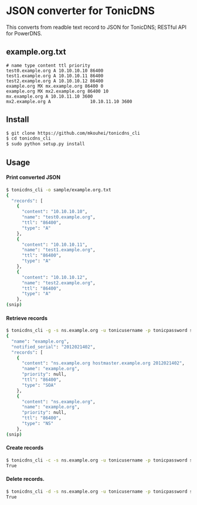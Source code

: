 JSON converter for TonicDNS
===========================

This converts from readble text record to JSON for TonicDNS; RESTful API for PowerDNS.

example.org.txt
---------------

```
# name type content ttl priority
test0.example.org A 10.10.10.10 86400
test1.example.org A 10.10.10.11 86400
test2.example.org A 10.10.10.12 86400
example.org MX mx.example.org 86400 0
example.org MX mx2.example.org 86400 10
mx.example.org A 10.10.11.10 3600
mx2.example.org A               10.10.11.10 3600
```

Install
-------

```bash
$ git clone https://github.com/mkouhei/tonicdns_cli
$ cd tonicdns_cli
$ sudo python setup.py install
```

Usage
-----

#### Print converted JSON

```bash
$ tonicdns_cli -o sample/example.org.txt
{
  "records": [
    {
      "content": "10.10.10.10", 
      "name": "test0.example.org", 
      "ttl": "86400", 
      "type": "A"
    }, 
    {
      "content": "10.10.10.11", 
      "name": "test1.example.org", 
      "ttl": "86400", 
      "type": "A"
    }, 
    {
      "content": "10.10.10.12", 
      "name": "test2.example.org", 
      "ttl": "86400", 
      "type": "A"
    }, 
(snip)
```

#### Retrieve records

```bash
$ tonicdns_cli -g -s ns.example.org -u tonicusername -p tonicpassword sample/example.org.txt
{
  "name": "example.org", 
  "notified_serial": "2012021402", 
  "records": [
    {
      "content": "ns.example.org hostmaster.example.org 2012021402", 
      "name": "example.org", 
      "priority": null, 
      "ttl": "86400", 
      "type": "SOA"
    }, 
    {
      "content": "ns.example.org", 
      "name": "example.org", 
      "priority": null, 
      "ttl": "86400", 
      "type": "NS"
    }, 
(snip)
```


#### Create records

```bash
$ tonicdns_cli -c -s ns.example.org -u tonicusername -p tonicpassword sample/example.org.txt
True
```

#### Delete records.

```bash
$ tonicdns_cli -d -s ns.example.org -u tonicusername -p tonicpassword sample/example.org.txt
True
```





